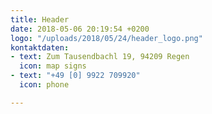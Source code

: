 ```yaml
---
title: Header
date: 2018-05-06 20:19:54 +0200
logo: "/uploads/2018/05/24/header_logo.png"
kontaktdaten:
- text: Zum Tausendbachl 19, 94209 Regen
  icon: map signs
- text: "+49 [0] 9922 709920"
  icon: phone

---
```

